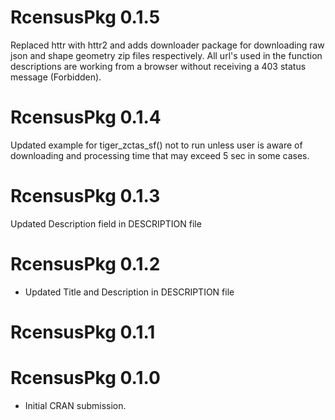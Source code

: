 # RcensusPkg 0.1.5
Replaced httr with httr2 and adds downloader package for downloading raw json and 
  shape geometry zip files respectively. All url's used in the function descriptions
  are working from a browser without receiving a 403 status message (Forbidden).

# RcensusPkg 0.1.4
Updated example for tiger_zctas_sf() not to run unless user is aware of 
  downloading and processing time that may exceed 5 sec in some cases.

# RcensusPkg 0.1.3
Updated Description field in DESCRIPTION file

# RcensusPkg 0.1.2

* Updated Title and Description in DESCRIPTION file

# RcensusPkg 0.1.1

# RcensusPkg 0.1.0

* Initial CRAN submission.
